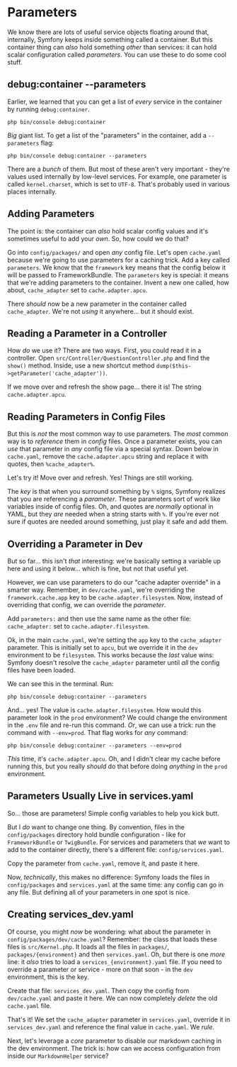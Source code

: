 # Parameters

We know there are lots of useful service objects floating around that, internally,
Symfony keeps inside something called a container. But this container thing
can *also* hold something *other* than services: it can hold scalar configuration
called *parameters*. You can use these to do some cool stuff.

## debug:container --parameters

Earlier, we learned that you can get a list of *every* service in the container
by running `debug:container`.

```terminal-silent
php bin/console debug:container
```

*Big* giant list. To get a list of the "parameters" in the container, add a
`--parameters` flag:

```terminal-silent
php bin/console debug:container --parameters
```

There are a *bunch* of them. But most of these aren't very important - they're
values used internally by low-level services. For example, one parameter is
called `kernel.charset`, which is set to `UTF-8`. That's probably used in
various places internally.

## Adding Parameters

The point is: the container can *also* hold scalar config values and it's sometimes
useful to add your *own*. So, how could we do that?

Go into `config/packages/` and open *any* config file. Let's open `cache.yaml`
because we're going to use parameters for a caching trick. Add a key called
`parameters`. We know that the `framework` key means that the config below it will
be passed to FrameworkBundle. The `parameters` key is special: it means that we're
adding parameters to the container. Invent a new one called, how about,
`cache_adapter` set to `cache.adapter.apcu`.

There *should* now be a new parameter in the container called `cache_adapter`.
We're not *using* it anywhere... but it should exist.

## Reading a Parameter in a Controller

How *do* we use it? There are two ways. First, you could read it in a controller.
Open `src/Controller/QuestionController.php` and find the `show()` method. Inside,
use a new shortcut method `dump($this->getParameter('cache_adapter'))`.

If we move over and refresh the show page... there it is! The string
`cache.adapter.apcu`.

## Reading Parameters in Config Files

But this is *not* the most common way to use parameters. The *most* common way
is to *reference* them in *config* files. Once a parameter exists, you can *use*
that parameter in *any* config file via a special syntax. Down below in `cache.yaml`,
remove the `cache.adapter.apcu` string and replace it with quotes, then
`%cache_adapter%`.

Let's try it! Move over and refresh. Yes! Things are still working.

The *key* is that when you surround something by `%` signs, Symfony realizes that
you are referencing a *parameter*. These parameters sort of work like variables
inside of config files. Oh, and quotes are *normally* optional in YAML, but they
*are* needed when a string starts with `%`. If you're ever not sure if quotes are
needed around something, just play it safe and add them.

## Overriding a Parameter in Dev

But so far... this isn't *that* interesting: we're basically setting a variable
up here and using it below... which is fine, but not that useful yet.

However, we can use parameters to do our "cache adapter override" in a smarter
way. Remember, in `dev/cache.yaml`, we're overriding the `framework.cache.app`
key to be `cache.adapter.filesystem`. Now, instead of overriding that config,
we can override the *parameter*.

Add `parameters:` and then use the same name as the other file: `cache_adapter:`
set to `cache.adapter.filesystem`.

Ok, in the main `cache.yaml`, we're setting the `app` key to the `cache_adapter`
parameter. This is initially set to `apcu`, but we override it in the `dev`
environment to be `filesystem`. This works because the *last* value wins: Symfony
doesn't resolve the `cache_adapter` parameter until *all* the config files have
been loaded.

We can see this in the terminal. Run:

```terminal
php bin/console debug:container --parameters
```

And... yes! The value is `cache.adapter.filesystem`. How would this parameter
look in the `prod` environment? We could change the environment in the `.env`
file and re-run this command. *Or*, we can use a trick: run the command
with `--env=prod`. That flag works for *any* command:

```terminal-silent
php bin/console debug:container --parameters --env=prod
```

*This* time, it's `cache.adapter.apcu`. Oh, and I didn't clear my cache before
running this, but you really *should* do that before doing *anything* in the
`prod` environment.

## Parameters Usually Live in services.yaml

So... those are parameters! Simple config variables to help you kick butt.

But I *do* want to change one thing. By convention, files in the `config/packages`
directory hold bundle configuration - like for `FrameworkBundle` or `TwigBundle`.
For services and parameters that *we* want to add to the container directly,
there's a different file: `config/services.yaml`.

Copy the parameter from `cache.yaml`, remove it, and paste it here.

Now, *technically*, this makes no difference: Symfony loads the files in
`config/packages` and `services.yaml` at the same time: any config can go in any
file. But defining all of your parameters in one spot is nice.

## Creating services_dev.yaml

Of course, you might *now* be wondering: what about the parameter in
`config/packages/dev/cache.yaml`? Remember: the class that loads these files
is `src/Kernel.php`. It loads all the files in `packages/`, `packages/{environment}`
and then `services.yaml`. Oh, but there is one *more* line: it *also* tries to
load a `services_{environment}.yaml` file. If you need to override a parameter or
service - more on that soon - in the `dev` environment, this is the key.

Create that file: `services_dev.yaml`. Then copy the config from `dev/cache.yaml`
and paste it here. We can now completely *delete* the old `cache.yaml` file.

That's it! We set the `cache_adapter` parameter in `services.yaml`, override it
in `services_dev.yaml` and reference the final value in `cache.yaml`. We *rule*.

Next, let's leverage a *core* parameter to disable our markdown caching in the dev
environment. The trick is: how can we access configuration from inside our
`MarkdownHelper` service?
